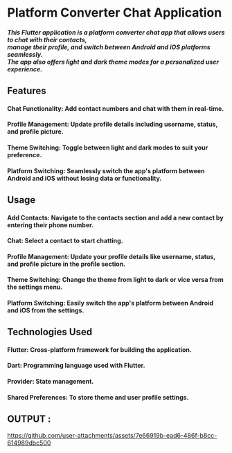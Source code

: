# Platform Converter Chat Application
##### This Flutter application is a platform converter chat app that allows users to chat with their contacts, <br> manage their profile, and switch between Android and iOS platforms seamlessly. <br>The app also offers light and dark theme modes for a personalized user experience.


## Features
#### Chat Functionality: Add contact numbers and chat with them in real-time.
#### Profile Management: Update profile details including username, status, and profile picture.
#### Theme Switching: Toggle between light and dark modes to suit your preference.
#### Platform Switching: Seamlessly switch the app's platform between Android and iOS without losing data or functionality.


## Usage
#### Add Contacts: Navigate to the contacts section and add a new contact by entering their phone number.
#### Chat: Select a contact to start chatting.
#### Profile Management: Update your profile details like username, status, and profile picture in the profile section.
#### Theme Switching: Change the theme from light to dark or vice versa from the settings menu.
#### Platform Switching: Easily switch the app's platform between Android and iOS from the settings.


## Technologies Used
#### Flutter: Cross-platform framework for building the application.
#### Dart: Programming language used with Flutter.
#### Provider: State management.
#### Shared Preferences: To store theme and user profile settings.

## OUTPUT : 



https://github.com/user-attachments/assets/7e66919b-ead6-486f-b8cc-614989dbc500


